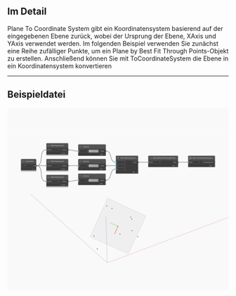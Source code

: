 ## Im Detail
Plane To Coordinate System gibt ein Koordinatensystem basierend auf der eingegebenen Ebene zurück, wobei der Ursprung der Ebene, XAxis und YAxis verwendet werden. Im folgenden Beispiel verwenden Sie zunächst eine Reihe zufälliger Punkte, um ein Plane by Best Fit Through Points-Objekt zu erstellen. Anschließend können Sie mit ToCoordinateSystem die Ebene in ein Koordinatensystem konvertieren
___
## Beispieldatei

![ToCoordinateSystem](./Autodesk.DesignScript.Geometry.Plane.ToCoordinateSystem_img.jpg)

